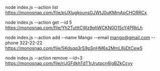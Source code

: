
node index.js --action list 
https://monosnap.com/file/pUXlugkounsGJWtJ0uKMmApCHORRCx

node index.js --action get --id 5 
https://monosnap.com/file/Yh2TutttCWz9qhWCKN0O15cY4PRkLh

node index.js --action add --name Mango --email mango@gmail.com --phone 322-22-22
https://monosnap.com/file/5Kdsqq3rS9pSnHM6s2MmL8jiDtCew5

node index.js --action remove --id=3 
https://monosnap.com/file/rlJGFdkhTdT1rJrutpcn6igBZkCcyy